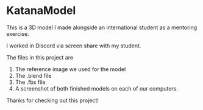 # KatanaModel
This is a 3D model I made alongside an international student as a mentoring exercise.

I worked in Discord via screen share with my student.

The files in this project are
1. The reference image we used for the model
2. The .blend file
3. The .fbx file
4. A screenshot of both finished models on each of our computers.

Thanks for checking out this project!
